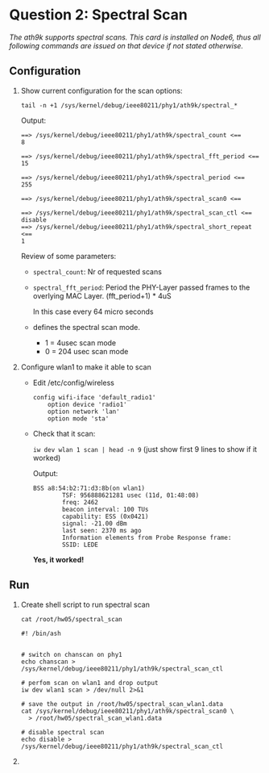 # Question 2: Spectral Scan

*The ath9k supports spectral scans. This card is installed on Node6,
thus all following commands are issued on that device if not stated
otherwise.*

## Configuration

1. Show current configuration for the scan options:

	`tail -n +1 /sys/kernel/debug/ieee80211/phy1/ath9k/spectral_*`

	Output:
	
	```
	==> /sys/kernel/debug/ieee80211/phy1/ath9k/spectral_count <==
	8
	
	==> /sys/kernel/debug/ieee80211/phy1/ath9k/spectral_fft_period <==
	15
	
	==> /sys/kernel/debug/ieee80211/phy1/ath9k/spectral_period <==
	255
	
	==> /sys/kernel/debug/ieee80211/phy1/ath9k/spectral_scan0 <==
	
	==> /sys/kernel/debug/ieee80211/phy1/ath9k/spectral_scan_ctl <==
	disable
	==> /sys/kernel/debug/ieee80211/phy1/ath9k/spectral_short_repeat <==
	1
	```
	
	Review of some parameters:
	* `spectral_count`: Nr of requested scans
	* `spectral_fft_period`: Period the PHY-Layer passed frames to 
		the overlying MAC Layer. (fft_period+1) * 4uS
		
		In this case every 64 micro seconds
	* defines the spectral scan mode.
	    * 1 = 4usec scan mode
	    * 0 = 204 usec scan mode
		
2. Configure wlan1 to make it able to scan
	
	* Edit /etc/config/wireless
	
		```
		config wifi-iface 'default_radio1'
	        option device 'radio1'
	        option network 'lan'
	        option mode 'sta'
	   ```
   
   * Check that it scan:
   
   		`iw dev wlan 1 scan | head -n 9` (just show first 9 lines to show if 		it worked)
   		
   		Output:
   		
   		```
   		BSS a8:54:b2:71:d3:8b(on wlan1)
				TSF: 956888621281 usec (11d, 01:48:08)
				freq: 2462
				beacon interval: 100 TUs
				capability: ESS (0x0421)
				signal: -21.00 dBm
				last seen: 2370 ms ago
				Information elements from Probe Response frame:
				SSID: LEDE
		```
		
		**Yes, it worked!**

## Run 

1. Create shell script to run spectral scan

	`cat /root/hw05/spectral_scan`
	
	```
	#! /bin/ash


	# switch on chanscan on phy1
	echo chanscan > /sys/kernel/debug/ieee80211/phy1/ath9k/spectral_scan_ctl
	
	# perfom scan on wlan1 and drop output
	iw dev wlan1 scan > /dev/null 2>&1
	
	# save the output in /root/hw05/spectral_scan_wlan1.data
	cat /sys/kernel/debug/ieee80211/phy1/ath9k/spectral_scan0 \
	  > /root/hw05/spectral_scan_wlan1.data
	
	# disable spectral scan
	echo disable > /sys/kernel/debug/ieee80211/phy1/ath9k/spectral_scan_ctl
	```

2. 
